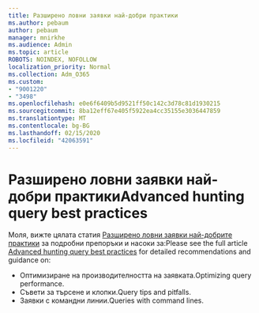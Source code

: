 ```yaml
---
title: Разширено ловни заявки най-добри практики
ms.author: pebaum
author: pebaum
manager: mnirkhe
ms.audience: Admin
ms.topic: article
ROBOTS: NOINDEX, NOFOLLOW
localization_priority: Normal
ms.collection: Adm_O365
ms.custom:
- "9001220"
- "3498"
ms.openlocfilehash: e0e6f6409b5d9521ff50c142c3d78c81d1930215
ms.sourcegitcommit: 8ba12eff67e405f5922ea4cc35155e3036447859
ms.translationtype: MT
ms.contentlocale: bg-BG
ms.lasthandoff: 02/15/2020
ms.locfileid: "42063591"
---
```

# <a name="advanced-hunting-query-best-practices"></a><span data-ttu-id="0aa2a-102">Разширено ловни заявки най-добри практики</span><span class="sxs-lookup"><span data-stu-id="0aa2a-102">Advanced hunting query best practices</span></span>

<span data-ttu-id="0aa2a-103">Моля, вижте цялата статия [Разширено ловни заявки най-добрите практики](https://docs.microsoft.com/en-us/windows/security/threat-protection/microsoft-defender-atp/advanced-hunting-best-practices#optimize-query-performance) за подробни препоръки и насоки за:</span><span class="sxs-lookup"><span data-stu-id="0aa2a-103">Please see the full article [Advanced hunting query best practices](https://docs.microsoft.com/en-us/windows/security/threat-protection/microsoft-defender-atp/advanced-hunting-best-practices#optimize-query-performance) for detailed recommendations and guidance on:</span></span>
- <span data-ttu-id="0aa2a-104">Оптимизиране на производителността на заявката.</span><span class="sxs-lookup"><span data-stu-id="0aa2a-104">Optimizing query performance.</span></span>
- <span data-ttu-id="0aa2a-105">Съвети за търсене и клопки.</span><span class="sxs-lookup"><span data-stu-id="0aa2a-105">Query tips and pitfalls.</span></span>
- <span data-ttu-id="0aa2a-106">Заявки с командни линии.</span><span class="sxs-lookup"><span data-stu-id="0aa2a-106">Queries with command lines.</span></span>


